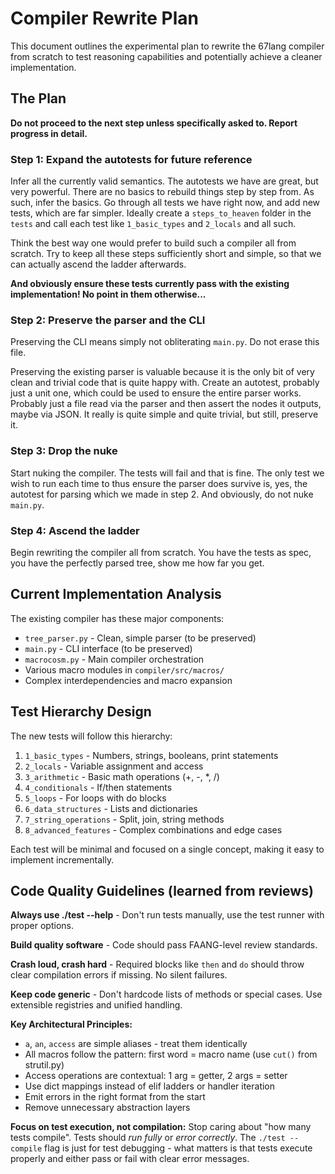 # Compiler Rewrite Plan

This document outlines the experimental plan to rewrite the 67lang compiler from scratch to test reasoning capabilities and potentially achieve a cleaner implementation.

## The Plan

**Do not proceed to the next step unless specifically asked to. Report progress in detail.**

### Step 1: Expand the autotests for future reference

Infer all the currently valid semantics. The autotests we have are great, but very powerful. There are no basics to rebuild things step by step from. As such, infer the basics. Go through all tests we have right now, and add new tests, which are far simpler. Ideally create a `steps_to_heaven` folder in the `tests` and call each test like `1_basic_types` and `2_locals` and all such.

Think the best way one would prefer to build such a compiler all from scratch. Try to keep all these steps sufficiently short and simple, so that we can actually ascend the ladder afterwards.

**And obviously ensure these tests currently pass with the existing implementation! No point in them otherwise...**

### Step 2: Preserve the parser and the CLI

Preserving the CLI means simply not obliterating `main.py`. Do not erase this file.

Preserving the existing parser is valuable because it is the only bit of very clean and trivial code that is quite happy with. Create an autotest, probably just a unit one, which could be used to ensure the entire parser works. Probably just a file read via the parser and then assert the nodes it outputs, maybe via JSON. It really is quite simple and quite trivial, but still, preserve it.

### Step 3: Drop the nuke

Start nuking the compiler. The tests will fail and that is fine. The only test we wish to run each time to thus ensure the parser does survive is, yes, the autotest for parsing which we made in step 2. And obviously, do not nuke `main.py`.

### Step 4: Ascend the ladder

Begin rewriting the compiler all from scratch. You have the tests as spec, you have the perfectly parsed tree, show me how far you get.

## Current Implementation Analysis

The existing compiler has these major components:
- `tree_parser.py` - Clean, simple parser (to be preserved)
- `main.py` - CLI interface (to be preserved)  
- `macrocosm.py` - Main compiler orchestration
- Various macro modules in `compiler/src/macros/`
- Complex interdependencies and macro expansion

## Test Hierarchy Design

The new tests will follow this hierarchy:
1. `1_basic_types` - Numbers, strings, booleans, print statements
2. `2_locals` - Variable assignment and access
3. `3_arithmetic` - Basic math operations (+, -, *, /)
4. `4_conditionals` - If/then statements
5. `5_loops` - For loops with do blocks  
6. `6_data_structures` - Lists and dictionaries
7. `7_string_operations` - Split, join, string methods
8. `8_advanced_features` - Complex combinations and edge cases

Each test will be minimal and focused on a single concept, making it easy to implement incrementally.

## Code Quality Guidelines (learned from reviews)

**Always use ./test --help** - Don't run tests manually, use the test runner with proper options.

**Build quality software** - Code should pass FAANG-level review standards.

**Crash loud, crash hard** - Required blocks like `then` and `do` should throw clear compilation errors if missing. No silent failures.

**Keep code generic** - Don't hardcode lists of methods or special cases. Use extensible registries and unified handling.

**Key Architectural Principles:**
- `a`, `an`, `access` are simple aliases - treat them identically  
- All macros follow the pattern: first word = macro name (use `cut()` from strutil.py)
- Access operations are contextual: 1 arg = getter, 2 args = setter
- Use dict mappings instead of elif ladders or handler iteration
- Emit errors in the right format from the start
- Remove unnecessary abstraction layers

**Focus on test execution, not compilation:** Stop caring about "how many tests compile". Tests should *run fully* or *error correctly*. The `./test --compile` flag is just for test debugging - what matters is that tests execute properly and either pass or fail with clear error messages.
